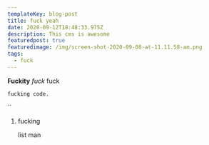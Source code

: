 ```yaml
---
templateKey: blog-post
title: fuck yeah
date: 2020-09-12T18:48:33.975Z
description: This cms is awesome
featuredpost: true
featuredimage: /img/screen-shot-2020-09-08-at-11.11.58-am.png
tags:
  - fuck
---
```

**Fuckity** *fuck* fuck



`fucking code.`

``

1. fucking

   list man